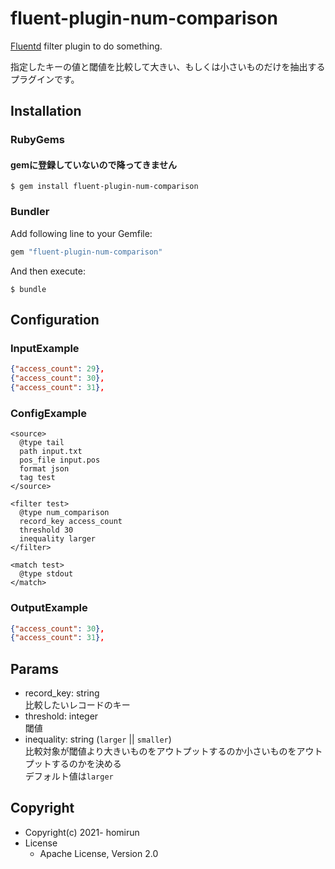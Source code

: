 # fluent-plugin-num-comparison

[Fluentd](https://fluentd.org/) filter plugin to do something.

指定したキーの値と閾値を比較して大きい、もしくは小さいものだけを抽出するプラグインです。

## Installation

### RubyGems
#### gemに登録していないので降ってきません

```
$ gem install fluent-plugin-num-comparison
```

### Bundler

Add following line to your Gemfile:

```ruby
gem "fluent-plugin-num-comparison"
```

And then execute:

```
$ bundle
```

## Configuration

### InputExample
```json
{"access_count": 29},
{"access_count": 30},
{"access_count": 31},
```

### ConfigExample
```
<source>
  @type tail
  path input.txt
  pos_file input.pos
  format json
  tag test
</source>

<filter test>
  @type num_comparison
  record_key access_count
  threshold 30
  inequality larger
</filter>

<match test>
  @type stdout
</match>

```

### OutputExample
```json
{"access_count": 30},
{"access_count": 31},
```

## Params
- record_key: string  
  比較したいレコードのキー  
- threshold: integer  
  閾値  
- inequality: string (`larger` || `smaller`)  
  比較対象が閾値より大きいものをアウトプットするのか小さいものをアウトプットするのかを決める  
  デフォルト値は`larger`  


## Copyright

* Copyright(c) 2021- homirun
* License
  * Apache License, Version 2.0
